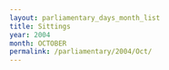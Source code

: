 ```yaml
---
layout: parliamentary_days_month_list
title: Sittings
year: 2004
month: OCTOBER
permalink: /parliamentary/2004/Oct/
---
```


